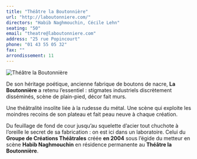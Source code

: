 ```yaml
---
title: "Théâtre la Boutonnière"
url: "http://laboutonniere.com/"
directors: "Habib Naghmouchin, Cécile Lehn"
seating: "50"
email: "theatre@laboutonniere.com"
address: "25 rue Popincourt"
phone: "01 43 55 05 32"
fax: ""
arrondissement: 11
---
```


![Théâtre la Boutonnière](../images/11eme/theatre-la-boutonniere/theatre-la-boutonniere-1.jpg)

De son héritage poétique, ancienne fabrique de boutons de nacre, **La Boutonnière** a retenu l’essentiel : stigmates industriels discrètement disséminés, scène de plain-pied, décor fait murs.

Une théâtralité insolite liée à la rudesse du métal.  Une scène qui exploite les moindres recoins de son plateau et fait peau neuve à chaque création.

Du feuillage de fond de cour jusqu’au squelette d’acier tout chuchote à l’oreille le secret de sa fabrication : on est ici dans un laboratoire. Celui du **Groupe de Créations Théâtrales** créée **en 2004** sous l’égide du metteur en scène **Habib Naghmouchin** en résidence permanente au **Théâtre la Boutonnière**.
